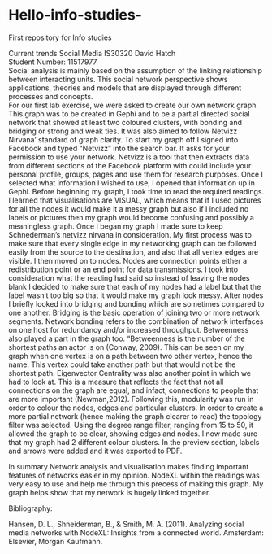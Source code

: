 Hello-info-studies-
===================

First repository for Info studies

Current trends Social Media IS30320 
David Hatch  
Student Number: 11517977  
Social analysis is mainly based on the assumption of the linking relationship between interacting units. This social network perspective shows applications, theories and models that are displayed through different processes and concepts.  
For our first lab exercise, we were asked to create our own network graph.
This graph was to be created in Gephi and to be a partial directed social network that showed at least two coloured clusters, with bonding and bridging or strong and weak ties. It was also aimed to follow Netvizz Nirvana’ standard of graph clarity. To start my graph off I signed into Facebook and typed “Netvizz” into the search bar. It asks for your permission to use your network. Netvizz is a tool that then extracts data from different sections of the Facebook platform with could include your personal profile, groups, pages and use them for research purposes. Once I selected what information I wished to use, I opened that information up in Gephi. 
Before beginning my graph, I took time to read the required readings. I learned that visualisations are VISUAL, which means that if I used pictures for all the nodes it would make it a messy graph but also if I included no labels or pictures then my graph would become confusing and possibly a meaningless graph. 
Once I began my graph I made sure to keep Schnederman’s netvizz nirvana in consideration. My first process was to make sure that every single edge in my networking graph can be followed easily from the source to the destination, and also that all vertex edges are visible. I then moved on to nodes. Nodes are connection points either a redistribution point or an end point for data transmissions. I took into consideration what the reading had said so instead of leaving the nodes blank I decided to make sure that each of my nodes had a label but that the label wasn’t too big so that it would make my graph look messy. After nodes I briefly looked into bridging and bonding which are sometimes compared to one another. Bridging is the basic operation of joining two or more network segments. Network bonding refers to the combination of network interfaces on one host for redundancy and/or increased throughput. Betweenness also played a part in the graph too. “Betweenness is the number of the shortest paths an actor is on (Conway, 2009). This can be seen on my graph when one vertex is on a path between two other vertex, hence the name. This vertex could take another path but that would not be the shortest path. Eigenvector Centrality was also another point in which we had to look at. This is a measure that reflects the fact that not all connections on the graph are equal, and infact, connections to people that are more important (Newman,2012). Following this, modularity was run in order to colour the nodes, edges and particular clusters. In order to create a more partial network (hence making the graph clearer to read) the topology filter was selected. Using the degree range filter, ranging from 15 to 50, it allowed the graph to be clear, showing edges and nodes. I now made sure that my graph had 2 different colour clusters. In the preview section, labels and arrows were added and it was exported to PDF. 

In summary Network analysis and visualisation makes finding important features of networks easier in my opinion. NodeXL within the readings was very easy to use and help me through this precess of making this graph. My graph helps show that my network is hugely linked together. 

Bibliography:

Hansen, D. L., Shneiderman, B., & Smith, M. A. (2011). Analyzing social media networks with NodeXL: Insights from a connected world. Amsterdam: Elsevier, Morgan Kaufmann.
